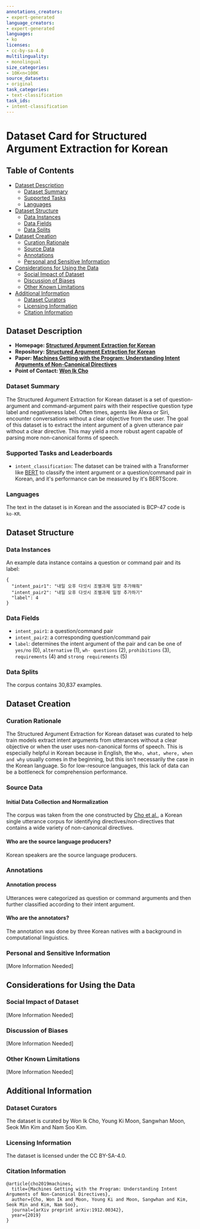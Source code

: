 ```yaml
---
annotations_creators:
- expert-generated
language_creators:
- expert-generated
languages:
- ko
licenses:
- cc-by-sa-4.0
multilinguality:
- monolingual
size_categories:
- 10K<n<100K
source_datasets:
- original
task_categories:
- text-classification
task_ids:
- intent-classification
---
```


# Dataset Card for Structured Argument Extraction for Korean

## Table of Contents
- [Dataset Description](#dataset-description)
  - [Dataset Summary](#dataset-summary)
  - [Supported Tasks](#supported-tasks-and-leaderboards)
  - [Languages](#languages)
- [Dataset Structure](#dataset-structure)
  - [Data Instances](#data-instances)
  - [Data Fields](#data-fields)
  - [Data Splits](#data-splits)
- [Dataset Creation](#dataset-creation)
  - [Curation Rationale](#curation-rationale)
  - [Source Data](#source-data)
  - [Annotations](#annotations)
  - [Personal and Sensitive Information](#personal-and-sensitive-information)
- [Considerations for Using the Data](#considerations-for-using-the-data)
  - [Social Impact of Dataset](#social-impact-of-dataset)
  - [Discussion of Biases](#discussion-of-biases)
  - [Other Known Limitations](#other-known-limitations)
- [Additional Information](#additional-information)
  - [Dataset Curators](#dataset-curators)
  - [Licensing Information](#licensing-information)
  - [Citation Information](#citation-information)

## Dataset Description

- **Homepage: [Structured Argument Extraction for Korean](https://github.com/warnikchow/sae4k)**
- **Repository: [Structured Argument Extraction for Korean](https://github.com/warnikchow/sae4k)**
- **Paper: [Machines Getting with the Program: Understanding Intent Arguments of Non-Canonical Directives](https://arxiv.org/abs/1912.00342)**
- **Point of Contact: [Won Ik Cho](wicho@hi.snu.ac.kr)**

### Dataset Summary

The Structured Argument Extraction for Korean dataset is a set of question-argument and command-argument pairs with their respective question type label and negativeness label. Often times, agents like Alexa or Siri, encounter conversations without a clear objective from the user. The goal of this dataset is to extract the intent argument of a given utterance pair without a clear directive. This may yield a more robust agent capable of parsing more non-canonical forms of speech.

### Supported Tasks and Leaderboards

* `intent_classification`: The dataset can be trained with a Transformer like [BERT](https://huggingface.co/bert-base-uncased) to classify the intent argument or a question/command pair in Korean, and it's performance can be measured by it's BERTScore. 

### Languages

The text in the dataset is in Korean and the associated is BCP-47 code is `ko-KR`.

## Dataset Structure

### Data Instances

An example data instance contains a question or command pair and its label:

```
{
  "intent_pair1": "내일 오후 다섯시 조별과제 일정 추가해줘"
  "intent_pair2": "내일 오후 다섯시 조별과제 일정 추가하기"
  "label": 4
}
```

### Data Fields

* `intent_pair1`: a question/command pair
* `intent_pair2`: a corresponding question/command pair
* `label`: determines the intent argument of the pair and can be one of `yes/no` (0), `alternative` (1), `wh- questions` (2), `prohibitions` (3), `requirements` (4) and `strong requirements` (5)

### Data Splits

The corpus contains 30,837 examples.

## Dataset Creation

### Curation Rationale

The Structured Argument Extraction for Korean dataset was curated to help train models extract intent arguments from utterances without a clear objective or when the user uses non-canonical forms of speech. This is especially helpful in Korean because in English, the `Who, what, where, when and why` usually comes in the beginning, but this isn't necessarily the case in the Korean language. So for low-resource languages, this lack of data can be a bottleneck for comprehension performance.

### Source Data

#### Initial Data Collection and Normalization

The corpus was taken from the one constructed by [Cho et al.](https://arxiv.org/abs/1811.04231), a Korean single utterance corpus for identifying directives/non-directives that contains a wide variety of non-canonical directives. 

#### Who are the source language producers?

Korean speakers are the source language producers.

### Annotations

#### Annotation process

Utterances were categorized as question or command arguments and then further classified according to their intent argument.

#### Who are the annotators?

The annotation was done by three Korean natives with a background in computational linguistics.

### Personal and Sensitive Information

[More Information Needed]

## Considerations for Using the Data

### Social Impact of Dataset

[More Information Needed]

### Discussion of Biases

[More Information Needed]

### Other Known Limitations

[More Information Needed]

## Additional Information

### Dataset Curators

The dataset is curated by Won Ik Cho, Young Ki Moon, Sangwhan Moon, Seok Min Kim and Nam Soo Kim.

### Licensing Information

The dataset is licensed under the CC BY-SA-4.0.

### Citation Information

```
@article{cho2019machines,
  title={Machines Getting with the Program: Understanding Intent Arguments of Non-Canonical Directives},
  author={Cho, Won Ik and Moon, Young Ki and Moon, Sangwhan and Kim, Seok Min and Kim, Nam Soo},
  journal={arXiv preprint arXiv:1912.00342},
  year={2019}
}
```
